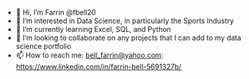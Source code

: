 - 👋 Hi, I’m Farrin @fbell20
- 👀 I’m interested in Data Science, in particularly the Sports Industry
- 🌱 I’m currently learning Excel, SQL, and Python
- 💞️ I’m looking to collaborate on any projects that I can add to my data science portfolio
- 📫 How to reach me: bell_farrin@yahoo.com: https://www.linkedin.com/in/farrin-bell-5691327b/

<!---
fbell20/fbell20 is a ✨ special ✨ repository because its `README.md` (this file) appears on your GitHub profile.
You can click the Preview link to take a look at your changes.
--->
